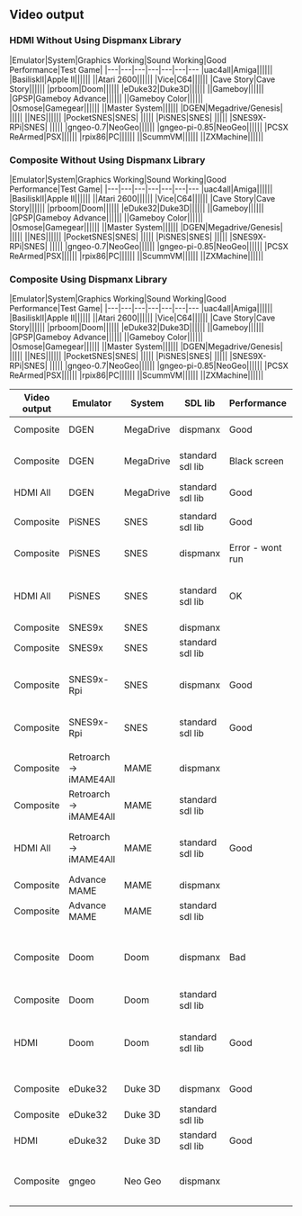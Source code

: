 ## Video output

### HDMI Without Using Dispmanx Library

|Emulator|System|Graphics Working|Sound Working|Good Performance|Test Game|
|---|---|---|---|---|---|---
|uac4all|Amiga||||||
|BasiliskII|Apple II||||||
||Atari 2600||||||
|Vice|C64||||||
|Cave Story|Cave Story||||||
|prboom|Doom||||||
|eDuke32|Duke3D||||||
||Gameboy||||||
|GPSP|Gameboy Advance||||||
||Gameboy Color||||||
|Osmose|Gamegear||||||
||Master System||||||
|DGEN|Megadrive/Genesis| |||||
||NES||||||
|PocketSNES|SNES| |||||
|PiSNES|SNES| |||||
|SNES9X-RPi|SNES| |||||
|gngeo-0.7|NeoGeo||||||
|gngeo-pi-0.85|NeoGeo||||||
|PCSX ReArmed|PSX||||||
|rpix86|PC||||||
||ScummVM||||||
||ZXMachine||||||

### Composite Without Using Dispmanx Library

|Emulator|System|Graphics Working|Sound Working|Good Performance|Test Game|
|---|---|---|---|---|---|---
|uac4all|Amiga||||||
|BasiliskII|Apple II||||||
||Atari 2600||||||
|Vice|C64||||||
|Cave Story|Cave Story||||||
|prboom|Doom||||||
|eDuke32|Duke3D||||||
||Gameboy||||||
|GPSP|Gameboy Advance||||||
||Gameboy Color||||||
|Osmose|Gamegear||||||
||Master System||||||
|DGEN|Megadrive/Genesis| |||||
||NES||||||
|PocketSNES|SNES| |||||
|PiSNES|SNES| |||||
|SNES9X-RPi|SNES| |||||
|gngeo-0.7|NeoGeo||||||
|gngeo-pi-0.85|NeoGeo||||||
|PCSX ReArmed|PSX||||||
|rpix86|PC||||||
||ScummVM||||||
||ZXMachine||||||

### Composite Using Dispmanx Library

|Emulator|System|Graphics Working|Sound Working|Good Performance|Test Game|
|---|---|---|---|---|---|---
|uac4all|Amiga||||||
|BasiliskII|Apple II||||||
||Atari 2600||||||
|Vice|C64||||||
|Cave Story|Cave Story||||||
|prboom|Doom||||||
|eDuke32|Duke3D||||||
||Gameboy||||||
|GPSP|Gameboy Advance||||||
||Gameboy Color||||||
|Osmose|Gamegear||||||
||Master System||||||
|DGEN|Megadrive/Genesis| |||||
||NES||||||
|PocketSNES|SNES| |||||
|PiSNES|SNES| |||||
|SNES9X-RPi|SNES| |||||
|gngeo-0.7|NeoGeo||||||
|gngeo-pi-0.85|NeoGeo||||||
|PCSX ReArmed|PSX||||||
|rpix86|PC||||||
||ScummVM||||||
||ZXMachine||||||

|Video output|Emulator|System|SDL lib|Performance|Graphics|Sound|Test Rom|Emulation Station Command|Info
|---|---|---|---|---|---|---|---|---|---
|Composite|DGEN|MegaDrive|dispmanx|Good|Good|Good|Sonic the Hedgehog.smd|"export LD_LIBRARY_PATH=""/home/xbian/SDL12-kms-dispmanx/build/.libs""| /home/xbian/RetroPie/emulators/dgen-sdl/dgen %ROM%"|
|Composite|DGEN|MegaDrive|standard sdl lib|Black screen|Good|Good|Sonic the Hedgehog.smd|"/home/xbian/RetroPie/supplementary/runcommand/runcommand.sh 1 ""/home/xbian/RetroPie/emulators/dgen-sdl/dgen -f -r /home/xbian/RetroPie/configs/all/dgenrc %ROM%"""|
|HDMI All|DGEN|MegaDrive|standard sdl lib|Good|Good|Good|Sonic the Hedgehog.smd||
||||||||||
|Composite|PiSNES|SNES|standard sdl lib|Good|Good|Good|F-Zero.smc|/home/xbian/RetroPie/emulators/pisnes/snes9x %ROM%|
|Composite|PiSNES|SNES|dispmanx|Error - wont run|Error - won't run|Error - won't run|F-Zero.smc|"export LD_LIBRARY_PATH=""/home/xbian/SDL12-kms-dispmanx/build/.libs""| /home/xbian/RetroPie/emulators/pisnes/snes9x %ROM%"|
|HDMI All|PiSNES|SNES|standard sdl lib|OK|Slow down then run normal|Good|F-Zero.smc|/home/pi/RetroPie/emulators/pisnes/snes9x %ROM%|
|Composite|SNES9x|SNES|dispmanx||||||
|Composite|SNES9x|SNES|standard sdl lib||||||
|Composite|SNES9x-Rpi|SNES|dispmanx|Good|Good|Very bad constant popping|F-Zero.smc|"export LD_LIBRARY_PATH=""/home/xbian/SDL12-kms-dispmanx/build/.libs""| /home/xbian/RetroPie/emulators/snes9x-rpi/snes9x %ROM%"|
|Composite|SNES9x-Rpi|SNES|standard sdl lib|Good|Good|Clicks and pops|F-Zero.smc|/home/xbian/RetroPie/emulators/snes9x-rpi/snes9x %ROM%|
||||||||||
|Composite|Retroarch -> iMAME4All|MAME|dispmanx||||||
|Composite|Retroarch -> iMAME4All|MAME|standard sdl lib||||||
|HDMI All|Retroarch -> iMAME4All|MAME|standard sdl lib|Good|Good|Good|1943.zip , rainbow.zip|retroarch -L /home/pi/RetroPie/emulatorcores/imame4all-libretro/libretro.so --config /home/pi/RetroPie/configs/all/retroarch.cfg --appendconfig /home/pi/RetroPie/configs/mame/retroarch.cfg %ROM% |
|Composite|Advance MAME|MAME|dispmanx|||||"export LD_LIBRARY_PATH=""/home/xbian/SDL12-kms-dispmanx/build/.libs""| /home/xbian/RetroPie/emulators/advancemame-0.94.0/advmame %ROM%"|
|Composite|Advance MAME|MAME|standard sdl lib||||||
||||||||||
|Composite|Doom|Doom|dispmanx|Bad|None|Bad Sound|Doom1.wad|"export LD_LIBRARY_PATH=""/home/xbian/SDL12-kms-dispmanx/build/.libs""| /home/xbian/RetroPie/supplementary/runcommand/runcommand.sh 1 ""retroarch -L /home/xbian/RetroPie/emulatorcores/libretro-prboom/prboom_libretro.so --config /home/xbian/RetroPie/configs/all/retroarch.cfg --appendconfig /home/xbian/RetroPie/configs/doom/retroarch.cfg %ROM%"""|
|Composite|Doom|Doom|standard sdl lib||||||
|HDMI|Doom|Doom|standard sdl lib|Good|Good|Good|Doom1.wad|COMMAND=retroarch -L /home/pi/RetroPie/emulatorcores/libretro-prboom/prboom_libretro.so  --config /home/pi/RetroPie/configs/all/retroarch.cfg --appendconfig /home/pi/RetroPie/configs/doom/retroarch.cfg %ROM% PLATFORMID=1|
||||||||||
|Composite|eDuke32|Duke 3D|dispmanx|Good|Bad colour|Average|duke.grp Full version|"export LD_LIBRARY_PATH=""/home/xbian/SDL12-kms-dispmanx/build/.libs""| eduke32 -g %ROM% -gamegrp %ROM%"|
|Composite|eDuke32|Duke 3D|standard sdl lib||||||
|HDMI|eDuke32|Duke 3D|standard sdl lib|Good|Good|Good|duke,grp Full version||
||||||||||
|Composite|gngeo|Neo Geo|dispmanx||Error - won't run|Error - won't run|Double Dragon|"export LD_LIBRARY_PATH=""export LD_LIBRARY_PATH=""/home/xbian/SDL12-kms-dispmanx/build/.libs""| /home/xbian/RetroPie/emulators/gngeo-0.7/installdir/bin/gngeo -i /home/xbian/RetroPie/roms/neogeo -B /home/xbian/RetroPie/emulators/gngeo-0.7/neogeo-bios %ROM%"|